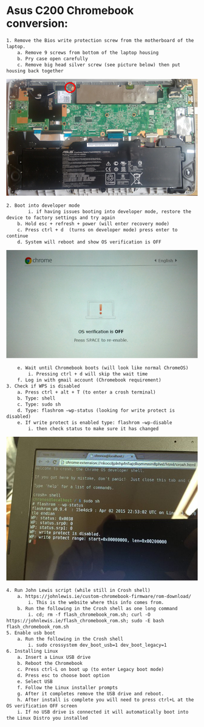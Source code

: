 # Asus C200 Chromebook conversion: 

    1. Remove the Bios write protection screw from the motherboard of the laptop. 
        a. Remove 9 screws from bottom of the laptop housing
        b. Pry case open carefully 
        c. Remove big head silver screw (see picture below) then put housing back together

![board ](https://github.com/ciwen3/Public/blob/master/chromebook/photos/board.jpg "board")


    2. Boot into developer mode 
            i. if having issues booting into developer mode, restore the device to factory settings and try again
        b. Hold esc + refresh + power (will enter recovery mode) 
        c. Press ctrl + d  (turns on developer mode) press enter to continue
        d. System will reboot and show OS verification is OFF

![os-verification ](https://github.com/ciwen3/Public/blob/master/chromebook/photos/os-ver.jpg "os-verification")
       
        e. Wait until Chromebook boots (will look like normal ChromeOS)
            i. Pressing ctrl + d will skip the wait time
        f. Log in with gmail account (Chromebook requirement)
    3. Check if WPS is disabled
        a. Press ctrl + alt + T (to enter a crosh terminal)
        b. Type: shell
        c. Type: sudo sh
        d. Type: flashrom –wp-status (looking for write protect is disabled)
        e. If write protect is enabled type: flashrom –wp-disable 
            i. then check status to make sure it has changed

![wp-status ](https://github.com/ciwen3/Public/blob/master/chromebook/photos/wp-status.jpg "wp-status")

    4. Run John Lewis script (while still in Crosh shell)
        a. https://johnlewis.ie/custom-chromebook-firmware/rom-download/
            i. This is the website where this info comes from. 
        b. Run the following in the Crosh shell as one long command
            i. cd; rm -f flash_chromebook_rom.sh; curl -O https://johnlewis.ie/flash_chromebook_rom.sh; sudo -E bash flash_chromebook_rom.sh 
    5. Enable usb boot 
        a. Run the following in the Crosh shell 
            i. sudo crossystem dev_boot_usb=1 dev_boot_legacy=1
    6. Installing Linux
        a. Insert a Linux USB drive
        b. Reboot the Chromebook
        c. Press ctrl-L on boot up (to enter Legacy boot mode)
        d. Press esc to choose boot option
        e. Select USB 
        f. Follow the Linux installer prompts
        g. After it completes remove the USB drive and reboot. 
        h. After install is complete you will need to press ctrl+L at the OS verification OFF screen 
        i. If no USB drive is connected it will automatically boot into the Linux Distro you installed
